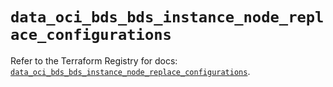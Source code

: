 # `data_oci_bds_bds_instance_node_replace_configurations`

Refer to the Terraform Registry for docs: [`data_oci_bds_bds_instance_node_replace_configurations`](https://registry.terraform.io/providers/oracle/oci/7.19.0/docs/data-sources/bds_bds_instance_node_replace_configurations).
